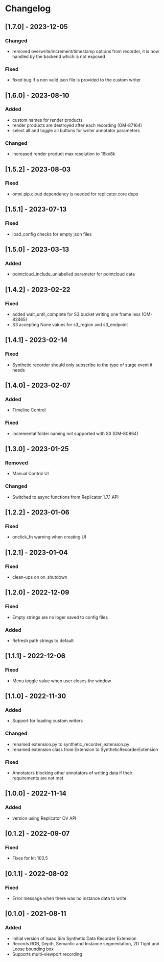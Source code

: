 # Changelog

## [1.7.0] - 2023-12-05
### Changed
- removed overwrite/increment/timestamp options from recorder, it is now handled by the backend which is not exposed

### Fixed
- fixed bug if a non valid json file is provided to the custom writer  

## [1.6.0] - 2023-08-10
### Added
- custom names for render products
- render products are destroyed after each recording (OM-87164)
- select all and toggle all buttons for writer annotator parameters

### Changed
- increased render product max resolution to 16kx8k

## [1.5.2] - 2023-08-03
### Fixed
- omni.pip.cloud dependency is needed for replicator.core deps

## [1.5.1] - 2023-07-13
### Fixed
- load_config checks for empty json files 

## [1.5.0] - 2023-03-13
### Added
- pointcloud_include_unlabelled parameter for pointcloud data

## [1.4.2] - 2023-02-22
### Fixed
- added wait_until_complete for S3 bucket writing one frame less (OM-82465)
- S3 accepting None values for s3_region and s3_endpoint

## [1.4.1] - 2023-02-14
### Fixed
- Synthetic recorder should only subscribe to the type of stage event it needs

## [1.4.0] - 2023-02-07
### Added
- Timeline Control

### Fixed
- Incremental folder naming not supported with S3 (OM-80864)

## [1.3.0] - 2023-01-25
### Removed
- Manual Control UI

### Changed
- Switched to async functions from Replicator 1.7.1 API

## [1.2.2] - 2023-01-06
### Fixed
- onclick_fn warning when creating UI

## [1.2.1] - 2023-01-04
### Fixed
- clean-ups on on_shutdown

## [1.2.0] - 2022-12-09
### Fixed
- Empty strings are no loger saved to config files

### Added
- Refresh path strings to default


## [1.1.1] - 2022-12-06
### Fixed
- Menu toggle value when user closes the window

## [1.1.0] - 2022-11-30
### Added
- Support for loading custom writers

### Changed 
- renamed extension.py to synthetic_recorder_extension.py
- renamed extension class from Extension to SyntheticRecorderExtension

### Fixed
- Annotators blocking other annotators of writing data if their requirements are not met

## [1.0.0] - 2022-11-14
### Added
- version using Replicator OV API

## [0.1.2] - 2022-09-07
### Fixed
- Fixes for kit 103.5

## [0.1.1] - 2022-08-02

### Fixed

- Error message when there was no instance data to write

## [0.1.0] - 2021-08-11

### Added
- Initial version of Isaac Sim Synthetic Data Recorder Extension
- Records RGB, Depth, Semantic and Instance segmentation, 2D Tight and Loose bounding box
- Supports multi-viewport recording
